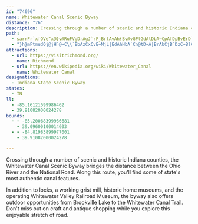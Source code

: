 ```yaml
---
id: "74696"
name: Whitewater Canal Scenic Byway
distance: "76"
description: Crossing through a number of scenic and historic Indiana counties, the Whitewater Canal Scenic Byway bridges the gap between the Ohio River and the National Road. You'll find some of state's most authentic canal features along this route.
path:
  - sarrFr`xfOVe^x@}v@RuFVgDrAgJ`rFjBrtAvAh{Bv@vGPlGdAlDbA~CpAfDpBvErD`\z\rC|BvGnDxDrArBh@xEl@zDNrVZiAx_CbAUfI_DrCqAz@u@v@c@`HSUoTvJUv@KvXgMdIsD|CsBlFeF~AaCv@yAlEuLnAgEr@yDrEe[`qAdA~NLxAEzIkEvX{KdBuAnA_CbOsc@~@yBv@qAtDuExBgBzJsEvByAjRoQbCaD`BeAbN}@pbBpA`uCv@tfCfA|hAdAxjBf@~mCp@hRN|Ah@nDNbAVxBr@xQ`NbAl@xBj@rEp@~OnBbTxBfZ~CnO`Ct]zEvBb@`AZbB|@np@``@bBp@bCp@lm@fFfIlA~BLrMxA^Rr@x@bD|GrGrQrFfJvA|ArAr@nAD|BYxDKfCaA~AeAhCeDpFsFzBsAtDyAhEW|W\jGEbEJbAQ~@YfCMhAT~BdA|A^xKVbJDzALbAX|@p@pPbSlDrDlGrHlAIjk@tq@jC~C~BzB`DvBjC~@~BNnCa@RLTlArEn@bBl@`BRfOJfLGlAKrCkArB_@f@g@nCsJvL_HbAYb@BxFfArA^v@`@pAP|f@QZ\Ff@DlPZf@le@EbP|AxCh@hBp@bMxGx@L|ISdPmD|FIpF|@~RtFrBvAbCt@r@\^`@`NzSn@`@h@Jr@AvA]t@DrDxDbDkFTDn@j@|ThWV`@V|@Bf@KnKPv@x@L`GAb@HFTHh@Hf]JfE\rCd@nB|AvDdAxAbB`B|Ax@jBp@pARnBJdLC~Ba@rBeApE_FdBoArBw@fDk@xBs@bAy@pAgBfAk@|BWp_@CbAEh@Wx@eCn@cAdLwH~A_BnAiBbAsBr@}BfB}IjCeJ|EiLpAaBhAm@~BQfaBlAh@Q^_@tB}Gp@cApBaCfAs@jAe@zHsB`Ag@@eEhA_Xb@eG~@sGvKwn@bAgKRkHSiHsAmNoCy]sBiSsCm]OcE?{ApKemAd@oBr@sBpGaJh@kBZsBBeAIoCY}BoAcFm@}AgWog@uC{HsA_F_@wBOoB@wBVuB~@eFpBoHtBsG`AsBh@u@pAoAjDmBdD_C|E{EnAeArAy@pD{A|DkApM{BxBs@x@w@p@kARg@X{AHkAOeDyD}Zs@mEcAgEiC}HqFmOsBgHy@gEUsC?sAPmCxNgfAbAkFn@gB|B{D|CoCfGiDnAeAjAmAdA}Av@gBd@sBZyBF{BE_C}Cyf@KgEDgBN_BXeBzG}RjAmElAgHnD}V^sBbA_DbBmCnAmAfE_CbFgDb@e@~@yAXy@b@sBF_AAyBc@{C_AqByDyEmBuD}D{NuB{Ic@yDIsEI{HL}HbBmP~@gEnAaErD{InAsBvBwCxD{DxBmDl@_Bb@aBTcBdAkN`BeJd@o@hjAz@|BEx@MdAgAlByDd@k@l@Y~@WxPg@hAQnAe@lT}LbWaQ~BoBlAkBt@sBfEoRnAmD|@sB``@{p@lAaAz@_@x@KvA?rG~@t@@`AKlAa@jCeBbBaBbB{BbAcCnA{Ix@uIhAuPr@mCj@{@l[i_@nKwOzHaNrBkB`I{ErF{D|FyExA_B|AwCjKo]dA_Ct@iAtF{FnB{AnNyHrBsAbBgBlGiL|CeHbVsl@bCiGbAkDz@mFpEmf@nAmLlAwEhGgNlAkEt@oEfCy_@h@mEnCgJrAgChBwC~@aA|BqAlB_@tAGrBLfRrBpBLpCCtAQ`Dw@~GgC`B_AzBuBpBeC`A_B`AeCvDkQj@qBh@oArC_FpF_MtDoG|@_AjAk@v@MjESdDm@vCqArByAjAuAr@iAhRy_@hDoFbAy@r@]nBa@xAEtK?rBZrCtAzF`ExDnDdOhRzBjCfDxCbBz@n@JlABzA]|@g@vDcD~@c@rAWnC?v@MfJqFzByBxLuNpC}EhEgJxAeCfIsIbHqJzHkIlDuEfIyGbAmAdA_B|A{Cn@gBpD{PnA_EbFoMvEyPrCwFdNoTxAyAhAs@h^uMbAk@jCyB|C_EvFgJ|@uBd@gBxAmIhBeXnAqMbCs]nB}Yp@qLPmOHuw@YuEsA{KEwABgCdAiJ|@qFx@oC~AsCd@k@pIuFnGqDjBa@pI_@
  - "}h}mFtmudOj@jH`@~C\\`BbAzCxCvE~MjL|EdAhHbA`Cn@tD~A|BrAbCjB`DzC~BlCfx@~_AhRhTTn@fIvJCx@w@~DIfAxBzUIzDrBb@~@^`KpGjM|F`DtBjBd@tFV`IFd@LhBjAdIhG|JlIhAp@rFfAdXnGpHxAlFJ`BA\\KfDuCnCyDxBmF^k@bRkFiFy^"
attractions:
  - url: https://visitrichmond.org/
    name: Richmond
  - url: https://en.wikipedia.org/wiki/Whitewater_Canal
    name: Whitewater Canal
designations:
  - Indiana State Scenic Byway
states:
  - IN
ll:
  - -85.16121699986462
  - 39.91082000024278
bounds:
  - - -85.20068399966681
    - 39.09600100014603
  - - -84.81983899977001
    - 39.91082000024278

---
```


Crossing through a number of scenic and historic Indiana counties, the Whitewater Canal Scenic Byway bridges the distance between the Ohio River and the National Road. Along this route, you'll find some of state's most authentic canal features.

In addition to locks, a working grist mill, historic home museums, and the operating Whitewater Valley Railroad Museum, the byway also offers outdoor opportunities from Brookville Lake to the Whitewater Canal Trail. Don't miss out on craft and antique shopping while you explore this enjoyable stretch of road.

